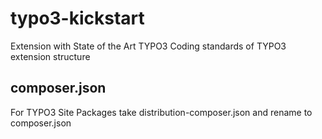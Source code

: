 # typo3-kickstart
Extension with State of the Art TYPO3 Coding standards of TYPO3 extension structure

## composer.json
For TYPO3 Site Packages take distribution-composer.json and rename to composer.json
